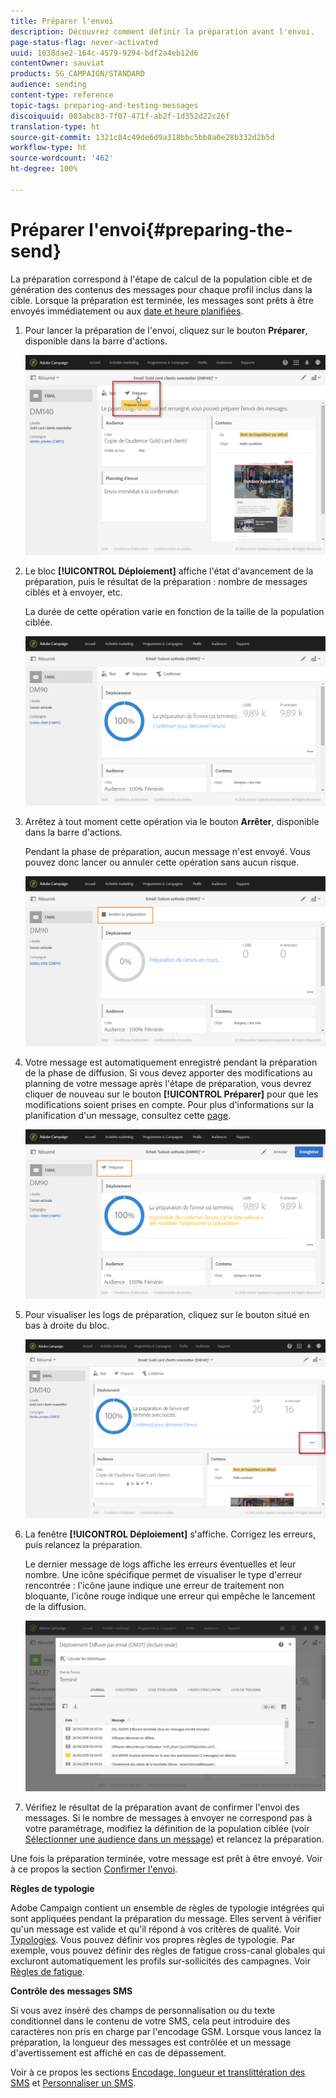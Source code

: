 ```yaml
---
title: Préparer l'envoi
description: Découvrez comment définir la préparation avant l'envoi.
page-status-flag: never-activated
uuid: 1038dae2-164c-4579-9294-bdf2a4eb12d6
contentOwner: sauviat
products: SG_CAMPAIGN/STANDARD
audience: sending
content-type: reference
topic-tags: preparing-and-testing-messages
discoiquuid: 003abc83-7f07-471f-ab2f-1d352d22c26f
translation-type: ht
source-git-commit: 1321c84c49de6d9a318bbc5bb8a0e28b332d2b5d
workflow-type: ht
source-wordcount: '462'
ht-degree: 100%

---
```



# Préparer l&#39;envoi{#preparing-the-send}

La préparation correspond à l&#39;étape de calcul de la population cible et de génération des contenus des messages pour chaque profil inclus dans la cible. Lorsque la préparation est terminée, les messages sont prêts à être envoyés immédiatement ou aux [date et heure planifiées](../../sending/using/about-scheduling-messages.md).

1. Pour lancer la préparation de l&#39;envoi, cliquez sur le bouton **Préparer**, disponible dans la barre d&#39;actions.

   ![](assets/preparing_delivery_2.png)

1. Le bloc **[!UICONTROL Déploiement]** affiche l&#39;état d&#39;avancement de la préparation, puis le résultat de la préparation : nombre de messages ciblés et à envoyer, etc.

   La durée de cette opération varie en fonction de la taille de la population ciblée.

   ![](assets/preparing_delivery.png)

1. Arrêtez à tout moment cette opération via le bouton **Arrêter**, disponible dans la barre d&#39;actions.

   Pendant la phase de préparation, aucun message n&#39;est envoyé. Vous pouvez donc lancer ou annuler cette opération sans aucun risque.

   ![](assets/preparing_delivery_6.png)

1. Votre message est automatiquement enregistré pendant la préparation de la phase de diffusion. Si vous devez apporter des modifications au planning de votre message après l&#39;étape de préparation, vous devrez cliquer de nouveau sur le bouton **[!UICONTROL Préparer]** pour que les modifications soient prises en compte. Pour plus d&#39;informations sur la planification d&#39;un message, consultez cette [page](../../sending/using/about-scheduling-messages.md).

   ![](assets/preparing_delivery_5.png)

1. Pour visualiser les logs de préparation, cliquez sur le bouton situé en bas à droite du bloc.

   ![](assets/preparing_delivery_4.png)

1. La fenêtre **[!UICONTROL Déploiement]** s&#39;affiche. Corrigez les erreurs, puis relancez la préparation.

   Le dernier message de logs affiche les erreurs éventuelles et leur nombre. Une icône spécifique permet de visualiser le type d&#39;erreur rencontrée : l&#39;icône jaune indique une erreur de traitement non bloquante, l&#39;icône rouge indique une erreur qui empêche le lancement de la diffusion.

   ![](assets/preparing_delivery_3.png)

1. Vérifiez le résultat de la préparation avant de confirmer l&#39;envoi des messages. Si le nombre de messages à envoyer ne correspond pas à votre paramétrage, modifiez la définition de la population ciblée (voir [Sélectionner une audience dans un message](../../audiences/using/selecting-an-audience-in-a-message.md)) et relancez la préparation.

Une fois la préparation terminée, votre message est prêt à être envoyé. Voir à ce propos la section [Confirmer l&#39;envoi](../../sending/using/confirming-the-send.md).

**Règles de typologie**

Adobe Campaign contient un ensemble de règles de typologie intégrées qui sont appliquées pendant la préparation du message. Elles servent à vérifier qu&#39;un message est valide et qu&#39;il répond à vos critères de qualité. Voir [Typologies](../../sending/using/about-typology-rules.md). Vous pouvez définir vos propres règles de typologie. Par exemple, vous pouvez définir des règles de fatigue cross-canal globales qui excluront automatiquement les profils sur-sollicités des campagnes. Voir [Règles de fatigue](../../sending/using/fatigue-rules.md).

**Contrôle des messages SMS**

Si vous avez inséré des champs de personnalisation ou du texte conditionnel dans le contenu de votre SMS, cela peut introduire des caractères non pris en charge par l&#39;encodage GSM. Lorsque vous lancez la préparation, la longueur des messages est contrôlée et un message d&#39;avertissement est affiché en cas de dépassement.

Voir à ce propos les sections [Encodage, longueur et translittération des SMS](../../administration/using/configuring-sms-channel.md#sms-encoding--length-and-transliteration) et [Personnaliser un SMS](../../channels/using/personalizing-sms-messages.md).
